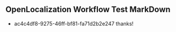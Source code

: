 ## OpenLocalization Workflow Test MarkDown
* ac4c4df8-9275-46ff-bf81-fa71d2b2e247 thanks!

<!--HONumber=Aug16_HO1-->


